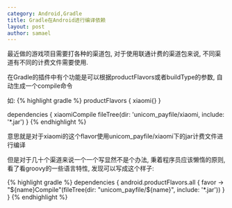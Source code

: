 ```yaml
---
category: Android,Gradle
title: Gradle在Android进行编译依赖
layout: post
author: samael
---
```

最近做的游戏项目需要打各种的渠道包, 对于使用联通计费的渠道包来说, 不同渠道有不同的计费文件需要使用.

在Gradle的插件中有个功能是可以根据productFlavors或者buildType的参数, 自动生成一个compile命令

如:
{% highlight gradle %}
productFlavors {
	xiaomi{}
}

dependencies {
	xiaomiCompile fileTree(dir: 'unicom_payfile/xiaomi, include: '*.jar')
}
{% endhighlight %}

意思就是对于xiaomi的这个flavor使用unicom_payfile/xiaomi下的jar计费文件进行编译

但是对于几十个渠道来说一个一个写显然不是个办法, 秉着程序员应该懒惰的原则, 看了看groovy的一些语言特性, 发现可以写成这个样子:

{% highlight gradle %}
dependencies {
	android.productFlavors.all {
		favor ->
			"${name}Compile"(fileTree(dir: "unicom_payfile/${name}", include: '*.jar'))
	}
}
{% endhighlight %}
